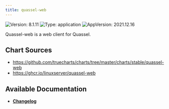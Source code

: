 ```yaml
---
title: quassel-web
---
```


![Version: 8.1.11](https://img.shields.io/badge/Version-8.1.11-informational?style=flat-square) ![Type: application](https://img.shields.io/badge/Type-application-informational?style=flat-square) ![AppVersion: 2021.12.16](https://img.shields.io/badge/AppVersion-2021.12.16-informational?style=flat-square)

Quassel-web is a web client for Quassel.

## Chart Sources

- https://github.com/truecharts/charts/tree/master/charts/stable/quassel-web
- https://ghcr.io/linuxserver/quassel-web

## Available Documentation

- [**Changelog**](./CHANGELOG.md)
